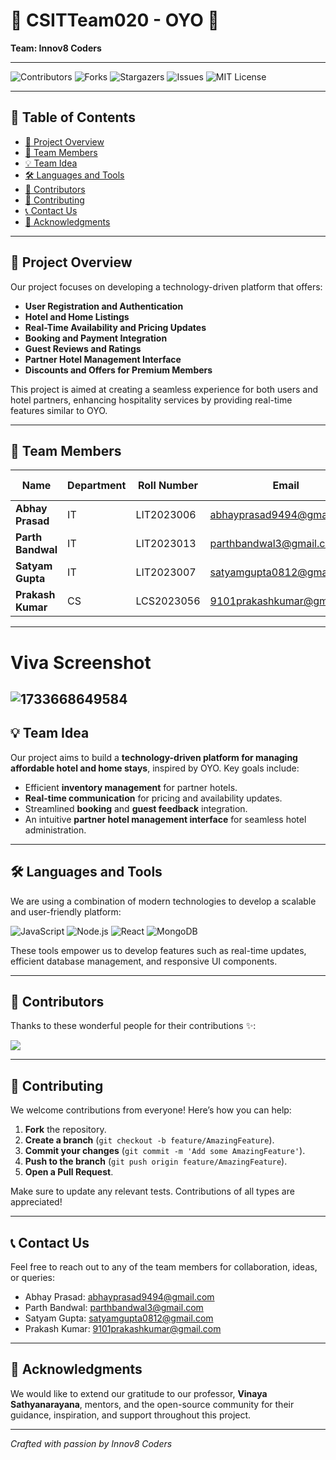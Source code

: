 # 🏨 CSITTeam020 - OYO 🏨

**Team: Innov8 Coders**

---

![Contributors](https://img.shields.io/github/contributors/IIITLucknowSWEngg/CSITTeam020)
![Forks](https://img.shields.io/github/forks/IIITLucknowSWEngg/CSITTeam020?style=social)
![Stargazers](https://img.shields.io/github/stars/IIITLucknowSWEngg/CSITTeam020?style=social)
![Issues](https://img.shields.io/github/issues/IIITLucknowSWEngg/CSITTeam020)
![MIT License](https://img.shields.io/github/license/IIITLucknowSWEngg/CSITTeam020)

---

## 🧭 Table of Contents

- [📌 Project Overview](#-project-overview)
- [👥 Team Members](#-team-members)
- [💡 Team Idea](#-team-idea)
- [🛠️ Languages and Tools](#%EF%B8%8F-languages-and-tools)
- [👥 Contributors](#-contributors)
- [🤝 Contributing](#-contributing)
- [📞 Contact Us](#-contact-us)
- [🎉 Acknowledgments](#-acknowledgments)

---

## 📌 Project Overview

Our project focuses on developing a technology-driven platform that offers:

- **User Registration and Authentication**
- **Hotel and Home Listings**
- **Real-Time Availability and Pricing Updates**
- **Booking and Payment Integration**
- **Guest Reviews and Ratings**
- **Partner Hotel Management Interface**
- **Discounts and Offers for Premium Members**

This project is aimed at creating a seamless experience for both users and hotel partners, enhancing hospitality services by providing real-time features similar to OYO.

---

## 👥 Team Members

| **Name**            | **Department** | **Roll Number** | **Email**                          | **GitHub Username**                |
|---------------------|----------------|-----------------|------------------------------------|------------------------------------|
| **Abhay Prasad**     | IT             | LIT2023006      | abhayprasad9494@gmail.com          | [abhay9494](https://github.com/abhay9494) |
| **Parth Bandwal**    | IT             | LIT2023013      | parthbandwal3@gmail.com            | [parrth20](https://github.com/parrth20)   |
| **Satyam Gupta**     | IT             | LIT2023007      | satyamgupta0812@gmail.com          | [satyamgupta08](https://github.com/satyamgupta08) |
| **Prakash Kumar**    | CS             | LCS2023056      | 9101prakashkumar@gmail.com         | [Prakashkumar88](https://github.com/Prakashkumar88) |

---
# Viva Screenshot
![1733668649584]()
---

## 💡 Team Idea

Our project aims to build a **technology-driven platform for managing affordable hotel and home stays**, inspired by OYO. Key goals include:

- Efficient **inventory management** for partner hotels.
- **Real-time communication** for pricing and availability updates.
- Streamlined **booking** and **guest feedback** integration.
- An intuitive **partner hotel management interface** for seamless hotel administration.

---

## 🛠️ Languages and Tools

We are using a combination of modern technologies to develop a scalable and user-friendly platform:

![JavaScript](https://img.shields.io/badge/JavaScript-%23323330.svg?style=for-the-badge&logo=javascript&logoColor=%23F7DF1E)
![Node.js](https://img.shields.io/badge/Node.js-43853D?style=for-the-badge&logo=node.js&logoColor=white)
![React](https://img.shields.io/badge/React-%2320232a.svg?style=for-the-badge&logo=react&logoColor=%2361DAFB)
![MongoDB](https://img.shields.io/badge/MongoDB-%2347A248.svg?style=for-the-badge&logo=mongodb&logoColor=white)

These tools empower us to develop features such as real-time updates, efficient database management, and responsive UI components.

---

## 👥 Contributors

Thanks to these wonderful people for their contributions ✨:

<a href="https://github.com/IIITLucknowSWEngg/CSITTeam020/graphs/contributors">
  <img src="https://contrib.rocks/image?repo=IIITLucknowSWEngg/CSITTeam020" />
</a>

---

## 🤝 Contributing

We welcome contributions from everyone! Here’s how you can help:

1. **Fork** the repository.
2. **Create a branch** (`git checkout -b feature/AmazingFeature`).
3. **Commit your changes** (`git commit -m 'Add some AmazingFeature'`).
4. **Push to the branch** (`git push origin feature/AmazingFeature`).
5. **Open a Pull Request**.

Make sure to update any relevant tests. Contributions of all types are appreciated!

---

## 📞 Contact Us

Feel free to reach out to any of the team members for collaboration, ideas, or queries:

- Abhay Prasad: abhayprasad9494@gmail.com
- Parth Bandwal: parthbandwal3@gmail.com
- Satyam Gupta: satyamgupta0812@gmail.com
- Prakash Kumar: 9101prakashkumar@gmail.com

---

## 🎉 Acknowledgments

We would like to extend our gratitude to our professor, **Vinaya Sathyanarayana**, mentors, and the open-source community for their guidance, inspiration, and support throughout this project.

---

*Crafted with passion by Innov8 Coders*
